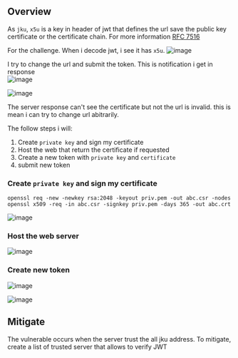 ## Overview  
As `jku`, `x5u` is a key in header of jwt that defines the url save the public key certificate or the certificate chain. For more information [RFC 7516](https://datatracker.ietf.org/doc/html/rfc7516)  

For the challenge. When i decode jwt, i see it has `x5u`. 
![image](https://user-images.githubusercontent.com/22276823/125096130-5f2e1700-e0c4-11eb-8834-defecd1e7ce5.png)  

I try to change the url and submit the token. This is notification i get in response  
![image](https://user-images.githubusercontent.com/22276823/125096650-e24f6d00-e0c4-11eb-9de9-da6fd6441887.png)  

![image](https://user-images.githubusercontent.com/22276823/125096721-f1ceb600-e0c4-11eb-95ee-f1d82fe8d3b1.png)  

The server response can't see the certificate but not the url is invalid. this is mean i can try to change url abitrarily.  

The follow steps i will:
1. Create `private key` and sign my certificate  
2. Host the web that return the certificate if requested  
3. Create a new token with `private key` and `certificate`  
4. submit new token  

### Create `private key` and sign my certificate  
```
openssl req -new -newkey rsa:2048 -keyout priv.pem -out abc.csr -nodes  
openssl x509 -req -in abc.csr -signkey priv.pem -days 365 -out abc.crt
```  
![image](https://user-images.githubusercontent.com/22276823/125101080-57bd3c80-e0c9-11eb-9338-ffc0f2c4591a.png)  

### Host the web server  
![image](https://user-images.githubusercontent.com/22276823/125101187-791e2880-e0c9-11eb-9c43-aa3349d5eacf.png)  

### Create new token  

![image](https://user-images.githubusercontent.com/22276823/125101533-d619de80-e0c9-11eb-8b60-18cf49f1003a.png)  

![image](https://user-images.githubusercontent.com/22276823/125101569-e16d0a00-e0c9-11eb-88b7-d1a3078983bd.png)  

## Mitigate  
The vulnerable occurs when the server trust the all jku address. To mitigate, create a list of trusted server that allows to verify JWT

